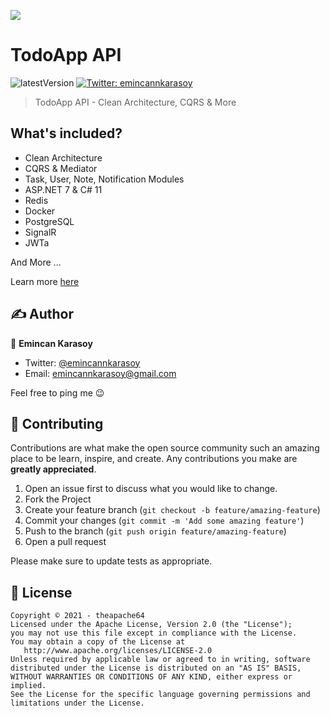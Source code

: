 ![](cover.jpeg)

# TodoApp API

![latestVersion](https://img.shields.io/github/v/release/emincannkarasoy/TodoApp)
<a href="https://twitter.com/emincannkarasoy" target="_blank">
<img alt="Twitter: emincannkarasoy" src="https://img.shields.io/twitter/follow/emincannkarasoy.svg?style=social" />
</a>

> TodoApp API - Clean Architecture, CQRS & More

## What's included?

- Clean Architecture
- CQRS & Mediator
- Task, User, Note, Notification Modules
- ASP.NET 7 & C# 11
- Redis
- Docker
- PostgreSQL
- SignalR
- JWTa

And More ...

Learn more [here](https://github.com/emincankarasoy/TodoApp)

## ✍️ Author

👤 **Emincan Karasoy**

* Twitter: <a href="https://twitter.com/emincannkarasoy" target="_blank">@emincannkarasoy</a>
* Email: emincannkarasoy@gmail.com

Feel free to ping me 😉

## 🤝 Contributing

Contributions are what make the open source community such an amazing place to be learn, inspire, and create. Any
contributions you make are **greatly appreciated**.

1. Open an issue first to discuss what you would like to change.
1. Fork the Project
1. Create your feature branch (`git checkout -b feature/amazing-feature`)
1. Commit your changes (`git commit -m 'Add some amazing feature'`)
1. Push to the branch (`git push origin feature/amazing-feature`)
1. Open a pull request

Please make sure to update tests as appropriate.

## 📝 License

```
Copyright © 2021 - theapache64
Licensed under the Apache License, Version 2.0 (the "License");
you may not use this file except in compliance with the License.
You may obtain a copy of the License at
   http://www.apache.org/licenses/LICENSE-2.0
Unless required by applicable law or agreed to in writing, software
distributed under the License is distributed on an "AS IS" BASIS,
WITHOUT WARRANTIES OR CONDITIONS OF ANY KIND, either express or implied.
See the License for the specific language governing permissions and
limitations under the License.
```

